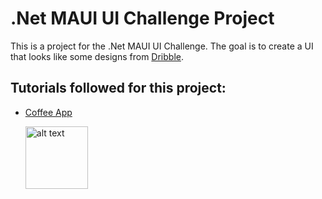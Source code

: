 # **.Net MAUI UI Challenge Project**
This is a project for the .Net MAUI UI Challenge. The goal is to create a UI that looks 
like some designs from [Dribble](https://dribbble.com/).

## Tutorials followed for this project: 
- [Coffee App](https://www.youtube.com/watch?v=soz4o0zKars&ab_channel=DevsSchool)
	
	<img src="../CoffeeApp/Screenshots/cup2.png" alt="alt text" width="100"/>

